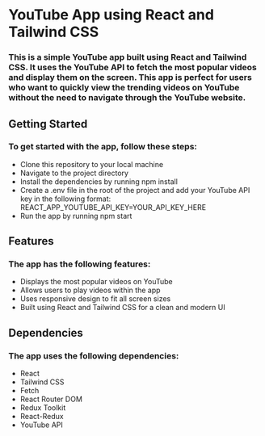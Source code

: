 # YouTube App using React and Tailwind CSS

### This is a simple YouTube app built using React and Tailwind CSS. It uses the YouTube API to fetch the most popular videos and display them on the screen. This app is perfect for users who want to quickly view the trending videos on YouTube without the need to navigate through the YouTube website.

## Getting Started

### To get started with the app, follow these steps:

- Clone this repository to your local machine
- Navigate to the project directory
- Install the dependencies by running npm install
- Create a .env file in the root of the project and add your YouTube API key in the following format: REACT_APP_YOUTUBE_API_KEY=YOUR_API_KEY_HERE
- Run the app by running npm start

## Features

### The app has the following features:

- Displays the most popular videos on YouTube
- Allows users to play videos within the app
- Uses responsive design to fit all screen sizes
- Built using React and Tailwind CSS for a clean and modern UI

## Dependencies

### The app uses the following dependencies:

- React
- Tailwind CSS
- Fetch
- React Router DOM
- Redux Toolkit
- React-Redux
- YouTube API
